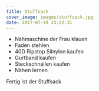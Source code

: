 ```yaml
---
title: Stuffsack
cover_image: images/stuffsack.jpg
date: 2017-07-19 23:22:31
---
```

* Nähmaschine der Frau klauen
* Faden stehlen
* 40D Ripstop Silnylon kaufen
* Gurtband kaufen
* Steckschnallen kaufen
* Nähen lernen

Fertig ist der Stuffsack